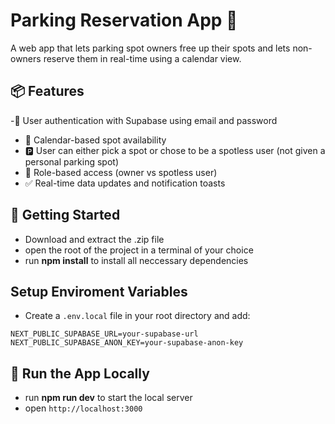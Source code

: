 # Parking Reservation App 🚗

A web app that lets parking spot owners free up their spots and lets non-owners reserve them in real-time using a calendar view.

## 📦 Features
-👤 User authentication with Supabase using email and password
- 📅 Calendar-based spot availability
- 🅿️ User can either pick a spot or chose to be a spotless user (not given a personal parking spot)
- 🔐 Role-based access (owner vs spotless user)
- ✅ Real-time data updates and notification toasts

## 🚀 Getting Started
- Download and extract the .zip file
- open the root of the project in a terminal of your choice
- run **npm install** to install all neccessary dependencies

## Setup Enviroment Variables
- Create a `.env.local` file in your root directory and add:

```env
NEXT_PUBLIC_SUPABASE_URL=your-supabase-url
NEXT_PUBLIC_SUPABASE_ANON_KEY=your-supabase-anon-key
```

## 🧪 Run the App Locally
- run **npm run dev** to start the local server
- open `http://localhost:3000`
